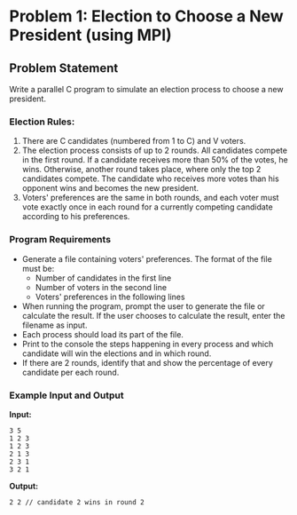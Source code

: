 # Problem 1: Election to Choose a New President (using MPI)

## Problem Statement

Write a parallel C program to simulate an election process to choose a new president.

### Election Rules:

1. There are C candidates (numbered from 1 to C) and V voters.
2. The election process consists of up to 2 rounds. All candidates compete in the first round. If a candidate receives more than 50% of the votes, he wins. Otherwise, another round takes place, where only the top 2 candidates compete. The candidate who receives more votes than his opponent wins and becomes the new president.
3. Voters' preferences are the same in both rounds, and each voter must vote exactly once in each round for a currently competing candidate according to his preferences.

### Program Requirements

- Generate a file containing voters' preferences. The format of the file must be:
  - Number of candidates in the first line
  - Number of voters in the second line
  - Voters' preferences in the following lines
- When running the program, prompt the user to generate the file or calculate the result. If the user chooses to calculate the result, enter the filename as input.
- Each process should load its part of the file.
- Print to the console the steps happening in every process and which candidate will win the elections and in which round.
- If there are 2 rounds, identify that and show the percentage of every candidate per each round.

### Example Input and Output

**Input:**

```
3 5
1 2 3
1 2 3
2 1 3
2 3 1
3 2 1
```

**Output:**

```
2 2 // candidate 2 wins in round 2
```
